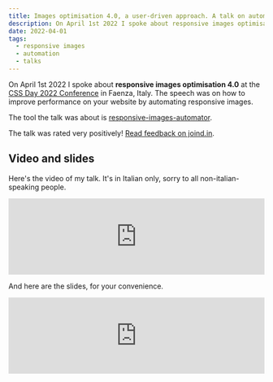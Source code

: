 ```yaml
---
title: Images optimisation 4.0, a user-driven approach. A talk on automating your workflow with responsive images @ CSS Day (IT) 2022
description: On April 1st 2022 I spoke about responsive images optimisation 4.0 at the CSS Day Conference 2022 in Faenza, Italy. The speech was on how to improve performance on your website by automating responsive images.
date: 2022-04-01
tags:
  - responsive images
  - automation
  - talks
---
```


On April 1st 2022 I spoke about **responsive images optimisation 4.0** at the [CSS Day 2022 Conference](https://2022.cssday.it) in Faenza, Italy. The speech was on how to improve performance on your website by automating responsive images.

The tool the talk was about is [responsive-images-automator](https://github.com/verlok/responsive-images-automator).

The talk was rated very positively! [Read feedback on joind.in](https://joind.in/event/cssday-2022/-ottimizzazione-immagini-40-a-data-driven--test-driven-approach).

## Video and slides

Here's the video of my talk. It's in Italian only, sorry to all non-italian-speaking people.

<div class="videoWrapper">
  <iframe loading="lazy" width="100%" height="auto" src="https://www.youtube.com/embed/8D4skk17BGI" title="" frameborder="0" allow="accelerometer; autoplay; clipboard-write; encrypted-media; gyroscope; picture-in-picture" allowfullscreen></iframe>
</div>

And here are the slides, for your convenience.

<div class="slideshareWrapper">
    <iframe loading="lazy" src="https://www.slideshare.net/slideshow/embed_code/key/f0UQZznjoJ5Yvs?hostedIn=slideshare&page=upload" width="100%" height="autp" frameborder="0" marginwidth="0" marginheight="0" scrolling="no"></iframe>
</div>

